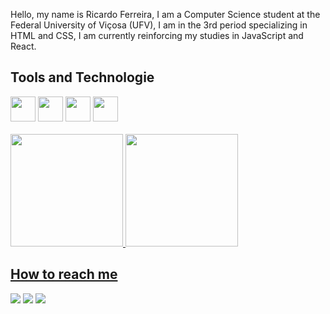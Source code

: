 Hello, my name is Ricardo Ferreira, I am a Computer Science student at the Federal University of Viçosa (UFV), I am in the 3rd period specializing in HTML and CSS, I am currently reinforcing my studies in JavaScript and React.

## Tools and Technologie
<div>
    <img src="https://cdn.jsdelivr.net/gh/devicons/devicon@latest/icons/html5/html5-original.svg" width="40" height="40"/>
    <img src="https://cdn.jsdelivr.net/gh/devicons/devicon@latest/icons/css3/css3-original.svg" width="40" height="40"/>
    <img src="https://cdn.jsdelivr.net/gh/devicons/devicon@latest/icons/javascript/javascript-original.svg" width="40" height="40"/>
    <img src="https://cdn.jsdelivr.net/gh/devicons/devicon@latest/icons/react/react-original.svg" width="40" height="40" />
</div>
<br>
<div>
    <a href="https://github.com/ricardoof">
    <img loading="lazy" height="180em" src="https://github-readme-stats.vercel.app/api/top-langs/?username=ricardoof&layout=compact&langs_count=7&theme=dracula"/>
    <img loading="lazy" height="180em" src="https://github-readme-stats.vercel.app/api?username=ricardoof&show_icons=true&theme=dracula&include_all_commits=true&count_private=true"/>
</div>

## How to reach me
<div>
  <a href="https://instagram.com/rricardoferreiraa" target="_blank"><img loading="lazy" src="https://img.shields.io/badge/-Instagram-%23E4405F?style=for-the-badge&logo=instagram&logoColor=white" target="_blank"></a>
  <a href = "mailto:ricardoferreira4496@gmail.com"><img loading="lazy" src="https://img.shields.io/badge/Gmail-D14836?style=for-the-badge&logo=gmail&logoColor=white" target="_blank"></a>
  <a href="https://www.linkedin.com/in/ricardoof" target="_blank"><img loading="lazy" src="https://img.shields.io/badge/-LinkedIn-%230077B5?style=for-the-badge&logo=linkedin&logoColor=white" target="_blank"></a> 
</div>

<!---
ricardoof/ricardoof is a ✨ special ✨ repository because its `README.md` (this file) appears on your GitHub profile.
You can click the Preview link to take a look at your changes.
--->
